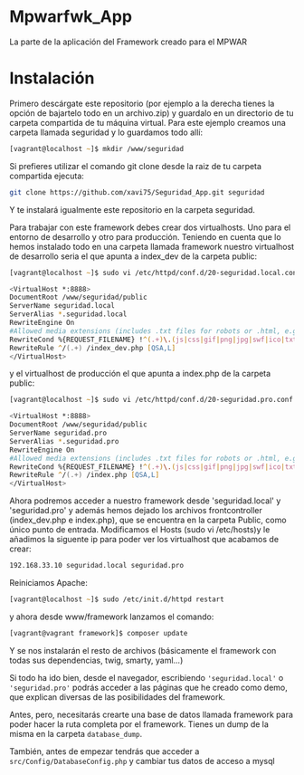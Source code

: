 # Mpwarfwk_App #
La parte de la aplicación del Framework creado para el MPWAR

# Instalación #

Primero descárgate este repositorio (por ejemplo a la derecha tienes la opción de bajartelo todo en un archivo.zip) y guardalo en un directorio de tu carpeta compartida de tu máquina virtual.
Para este ejemplo creamos una carpeta llamada seguridad y lo guardamos todo allí:

```zsh
[vagrant@localhost ~]$ mkdir /www/seguridad
```
Si prefieres utilizar el comando git clone desde la raiz de tu carpeta compartida ejecuta:

```zsh
git clone https://github.com/xavi75/Seguridad_App.git seguridad
```
Y te instalará igualmente este repositorio en la carpeta seguridad.

Para trabajar con este framework debes crear dos virtualhosts. Uno para el entorno de desarrollo y otro para producción.
Teniendo en cuenta que lo hemos instalado todo en una carpeta llamada framework nuestro virtualhost de desarrollo seria el que apunta a index_dev de la carpeta public:

```zsh
[vagrant@localhost ~]$ sudo vi /etc/httpd/conf.d/20-seguridad.local.conf
```

```zsh
<VirtualHost *:8888>
DocumentRoot /www/seguridad/public
ServerName seguridad.local
ServerAlias *.seguridad.local
RewriteEngine On
#Allowed media extensions (includes .txt files for robots or .html, e.g: Google hosted HTMLs):
RewriteCond %{REQUEST_FILENAME} !^(.+)\.(js|css|gif|png|jpg|swf|ico|txt|html)$
RewriteRule ^/(.+) /index_dev.php [QSA,L]
</VirtualHost>
```

y el virtualhost de producción el que apunta a index.php de la carpeta public:

```zsh
[vagrant@localhost ~]$ sudo vi /etc/httpd/conf.d/20-seguridad.pro.conf
```

```zsh
<VirtualHost *:8888>
DocumentRoot /www/seguridad/public
ServerName seguridad.pro
ServerAlias *.seguridad.pro
RewriteEngine On
#Allowed media extensions (includes .txt files for robots or .html, e.g: Google hosted HTMLs):
RewriteCond %{REQUEST_FILENAME} !^(.+)\.(js|css|gif|png|jpg|swf|ico|txt|html)$
RewriteRule ^/(.+) /index.php [QSA,L]
</VirtualHost>
```

Ahora podremos acceder a nuestro framework desde 'seguridad.local' y 'seguridad.pro' y además hemos dejado los archivos frontcontroller (index_dev.php e index.php), que se encuentra en la carpeta Public, como único punto de entrada.
Modificamos el Hosts (sudo vi /etc/hosts)y le añadimos la siguente ip para poder ver los virtualhost que acabamos de crear:

```zsh
192.168.33.10 seguridad.local seguridad.pro
```

Reiniciamos Apache:
```zsh
[vagrant@localhost ~]$ sudo /etc/init.d/httpd restart
```

y ahora desde www/framework lanzamos el comando:

```zsh
[vagrant@vagrant framework]$ composer update
```

Y se nos instalarán el resto de archivos (básicamente el framework con todas sus dependencias, twig, smarty, yaml...)

Si todo ha ido bien, desde el navegador, escribiendo ```'seguridad.local'``` o ```'seguridad.pro'``` podrás acceder a las páginas que he creado como demo, que explican diversas de las posibilidades del framework.

Antes, pero, necesitarás crearte una base de datos llamada framework para poder hacer la ruta completa por el framework. Tienes un dump de la misma en la carpeta ```database_dump```.

También, antes de empezar tendrás que acceder a ```src/Config/DatabaseConfig.php``` y cambiar tus datos de acceso a mysql
